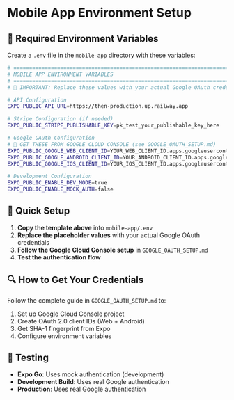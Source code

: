# Mobile App Environment Setup

## 🔧 Required Environment Variables

Create a `.env` file in the `mobile-app` directory with these variables:

```bash
# ============================================================================
# MOBILE APP ENVIRONMENT VARIABLES
# ============================================================================
# 🚨 IMPORTANT: Replace these values with your actual Google OAuth credentials

# API Configuration
EXPO_PUBLIC_API_URL=https://then-production.up.railway.app

# Stripe Configuration (if needed)
EXPO_PUBLIC_STRIPE_PUBLISHABLE_KEY=pk_test_your_publishable_key_here

# Google OAuth Configuration
# 🔧 GET THESE FROM GOOGLE CLOUD CONSOLE (see GOOGLE_OAUTH_SETUP.md)
EXPO_PUBLIC_GOOGLE_WEB_CLIENT_ID=YOUR_WEB_CLIENT_ID.apps.googleusercontent.com
EXPO_PUBLIC_GOOGLE_ANDROID_CLIENT_ID=YOUR_ANDROID_CLIENT_ID.apps.googleusercontent.com
EXPO_PUBLIC_GOOGLE_IOS_CLIENT_ID=YOUR_IOS_CLIENT_ID.apps.googleusercontent.com

# Development Configuration
EXPO_PUBLIC_ENABLE_DEV_MODE=true
EXPO_PUBLIC_ENABLE_MOCK_AUTH=false
```

## 🚀 Quick Setup

1. **Copy the template above** into `mobile-app/.env`
2. **Replace the placeholder values** with your actual Google OAuth credentials
3. **Follow the Google Cloud Console setup** in `GOOGLE_OAUTH_SETUP.md`
4. **Test the authentication flow**

## 🔍 How to Get Your Credentials

Follow the complete guide in `GOOGLE_OAUTH_SETUP.md` to:
1. Set up Google Cloud Console project
2. Create OAuth 2.0 client IDs (Web + Android)
3. Get SHA-1 fingerprint from Expo
4. Configure environment variables

## 🧪 Testing

- **Expo Go**: Uses mock authentication (development)
- **Development Build**: Uses real Google authentication
- **Production**: Uses real Google authentication 